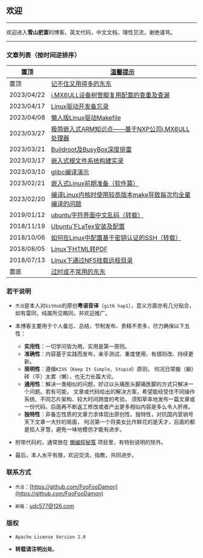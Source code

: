 <meta http-equiv="Content-Type" content="text/html; charset=utf-8" />
<base target="_blank" />

## 欢迎

---------------------------------------------------------------------------

欢迎进入**雪山肥富**的博客。英文代码，中文文档，理性交流，谢绝谩骂。

---------------------------------------------------------------------------

### 文章列表（按时间逆排序）

置顶 | [温馨提示](温馨提示.md)
-- | --
置顶 | [记不住又用得多的东东](记不住又用得多的东东.md)
2023/04/22 | [i.MX6ULL设备树管脚复用配置的查重及查漏](i.MX6ULL设备树管脚复用配置的查重及查漏.md)
2023/04/17 | [Linux驱动开发备忘录](Linux驱动开发备忘录.md)
2023/04/08 | [懒人版Linux驱动Makefile](懒人版Linux驱动Makefile.md)
2023/03/27 | [极简嵌入式ARM知识点——基于NXP公司i.MX6ULL处理器](极简嵌入式ARM知识点——基于NXP公司i.MX6ULL处理器.md)
2023/03/21 | [Buildroot及BusyBox深度排雷](Buildroot及BusyBox深度排雷.md)
2023/03/17 | [嵌入式根文件系统构建实录](嵌入式根文件系统构建实录.md)
2023/03/10 | [glibc编译演示](glibc编译演示.md)
2023/02/21 | [嵌入式Linux前期准备（软件篇）](嵌入式Linux前期准备——软件篇.md)
2023/02/20 | [编译Linux内核时使用较高版本make导致每次均全量编译的问题](编译Linux内核时使用较高版本make导致每次均全量编译的问题.md)
2019/01/12 | <a href="ubuntu字符界面中文乱码 - chinabinlang的专栏 - CSDN博客.pdf">ubuntu字符界面中文乱码（转载）</a>
2018/11/19 | [Ubuntu下LaTex安装及配置](Ubuntu下LaTex安装及配置.md)
2018/10/06 | [如何在Linux中配置基于密钥认证的SSH（转载）](如何在Linux中配置基于密钥认证的SSH——转载.pdf)
2018/08/05 | [Linux下HTML转PDF](Linux下HTML转PDF.md)
2018/07/13 | [Linux下通过NFS挂载远程目录](Linux下通过NFS挂载远程目录.md)
置底 | [过时或不常用的东东](过时或不常用的东东.md)


### 若干说明

* `杰洽`是本人对`GitHub`的原创**粤语音译**（`git6 hap1`），意义方面亦有几分贴合，
如有雷同，纯属所见略同，并欢迎推广。

* 本博客主要用于个人备忘、总结，节制发布、贵精不贵多，尽力确保以下五性：
    * **实用性**：一切学问皆为用，实用是第一原则。
    * **准确性**：内容基于实践而发布，亲手测试、重度使用、有错则改、持续更新。
    * **简明性**：遵循`KISS`（`Keep It Simple, Stupid`）原则，
    何况日常搬（躺）砖（平）太累（懒），也无力长篇大论。
    * **通用性**：解决一类相似的问题，好过以头痛医头脚痛医脚的方式只解决一个问题。若有可能，
    文章或代码给出的解决方案，希望能经受住不同操作系统、不同芯片架构、较大时间跨度的考验，
    须知草率地发布一篇文章或一份代码、后面再不断返工修改或者产出更多相似内容是多么令人肝疼。
    * **独特性**：非备忘性质的文章力求体现出原创性、独特性，对抗国内营销号天下文章一大抄的局面，
    何况第一个将美女比作鲜花的是天才，后面的都是拾人牙慧，避免一味地模仿才能有进步。

* 附带代码的，通常放在
<a href="https://github.com/FooFooDamon/lazy_coding_skills" target="_blank">懒编程秘笈</a>
项目里，有特别说明的除外。

* 最后，本人水平有限，欢迎交流、指教，共同进步。


### 联系方式

* `杰洽`：[https://github.com/FooFooDamon](https://github.com/FooFooDamon)

* `邮箱`：<udc577@126.com>


### 版权

* `Apache License Version 2.0`

* **转载请注明出处**。

